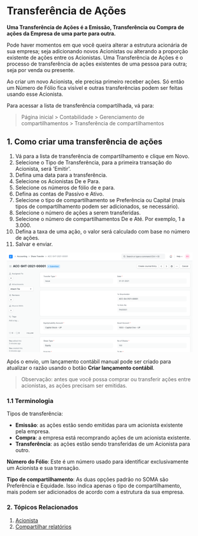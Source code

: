 # Transferência de Ações


**Uma Transferência de Ações é a Emissão, Transferência ou Compra de ações da Empresa de uma parte para outra.**


Pode haver momentos em que você queira alterar a estrutura acionária de sua empresa; seja adicionando novos Acionistas ou alterando a proporção existente de ações entre os Acionistas. Uma Transferência de Ações é o processo de transferência de ações existentes de uma pessoa para outra; seja por venda ou presente.


Ao criar um novo Acionista, ele precisa primeiro receber ações. Só então um Número de Fólio fica visível e outras transferências podem ser feitas usando esse Acionista.


Para acessar a lista de transferência compartilhada, vá para:



> 
> Página inicial > Contabilidade > Gerenciamento de compartilhamentos > Transferência de compartilhamentos
> 
> 
> 


## 1. Como criar uma transferência de ações


1. Vá para a lista de transferência de compartilhamento e clique em Novo.
2. Selecione o Tipo de Transferência, para a primeira transação do Acionista, será 'Emitir'.
3. Defina uma data para a transferência.
4. Selecione os Acionistas De e Para.
5. Selecione os números de fólio de e para.
6. Defina as contas de Passivo e Ativo.
7. Selecione o tipo de compartilhamento se Preferência ou Capital (mais tipos de compartilhamento podem ser adicionados, se necessário).
8. Selecione o número de ações a serem transferidas.
9. Selecione o número de compartilhamentos De e Até. Por exemplo, 1 a 3.000.
10. Defina a taxa de uma ação, o valor será calculado com base no número de ações.
11. Salvar e enviar.


![Share Transfer](/files/sharetransfer-issue.png)


Após o envio, um lançamento contábil manual pode ser criado para atualizar o razão usando o botão **Criar lançamento contábil**.



> 
> Observação: antes que você possa comprar ou transferir ações entre acionistas, as ações precisam ser emitidas.
> 
> 
> 


### 1.1 Terminologia


Tipos de transferência:


* **Emissão**: as ações estão sendo emitidas para um acionista existente pela empresa.
* **Compra**: a empresa está recomprando ações de um acionista existente.
* **Transferência**: as ações estão sendo transferidas de um Acionista para outro.


**Número do Fólio**: Este é um número usado para identificar exclusivamente um Acionista e sua transação.


**Tipo de compartilhamento**: As duas opções padrão no SOMA são Preferência e Equidade. Isso indica apenas o tipo de compartilhamento, mais podem ser adicionados de acordo com a estrutura da sua empresa.


### 2. Tópicos Relacionados


1. [Acionista](/docs/pt/accounts/shareholder)
2. [Compartilhar relatórios](/docs/pt/accounts/share-reports)

